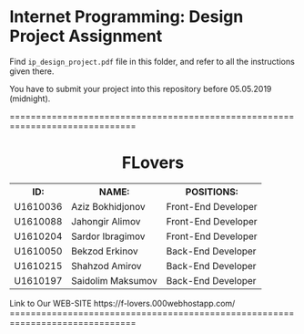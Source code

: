 # Internet Programming: Design Project Assignment

Find `ip_design_project.pdf` file in this folder, and refer to all the instructions given there. 

You have to submit your project into this repository before 05.05.2019 (midnight).

==============================================================================
<h1 style="text-align:center">FLovers</h1>
<table>
<tr><th>ID:</th>                        <th>NAME:</th>                <th>POSITIONS:</th></tr>
<tr><td>U1610036</td>           <td>Aziz Bokhidjonov</td>           <td>Front-End Developer</td></tr>
<tr><td>U1610088</td>           <td>Jahongir Alimov</td>            <td>Front-End Developer</td></tr>
<tr><td>U1610204</td>           <td>Sardor Ibragimov</td>           <td>Front-End Developer</td></tr>
<tr><td>U1610050</td>           <td>Bekzod Erkinov</td>             <td>Back-End Developer</td></tr>
<tr><td>U1610215</td>           <td>Shahzod Amirov</td>             <td>Back-End Developer</td></tr>
<tr><td>U1610197</td>           <td>Saidolim Maksumov</td>          <td>Back-End Developer</td></tr>

</table>
<span>Link to Our WEB-SITE https://f-lovers.000webhostapp.com/<span>
==============================================================================
 

